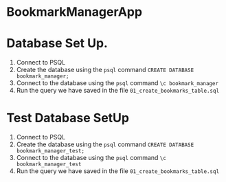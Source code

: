 # BookmarkManagerApp

# Database Set Up.

1. Connect to PSQL
2. Create the database using the `psql` command `CREATE DATABASE bookmark_manager;`
3. Connect to the database using the `psql` command `\c bookmark_manager`
4. Run the query we have saved in the file `01_create_bookmarks_table.sql`

# Test Database SetUp
1. Connect to PSQL
2. Create the database using the `psql` command `CREATE DATABASE bookmark_manager_test;`
3. Connect to the database using the `psql` command `\c bookmark_manager_test`
4. Run the query we have saved in the file `01_create_bookmarks_table.sql`